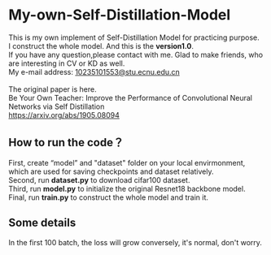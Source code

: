 # My-own-Self-Distillation-Model
This is my own implement of Self-Distillation Model for practicing purpose.  \
I construct the whole model.  And this is the **version1.0**.  \
If you have any question,please contact with me. Glad to make friends, who are interesting in CV or KD as well.  \
My e-mail address: 10235101553@stu.ecnu.edu.cn \
\
The original paper is here.  \
Be Your Own Teacher: Improve the Performance of Convolutional Neural Networks via Self Distillation  \
<https://arxiv.org/abs/1905.08094> 

## How to run the code？ 
First, create “model” and "dataset" folder on your local envirmonment, which are used for saving checkpoints and dataset relatively. \
Second, run **dataset.py** to download cifar100 dataset. \
Third, run **model.py** to initialize the original Resnet18 backbone model. \
Final, run **train.py** to construct the whole model and train it. 

## Some details 
In the first 100 batch, the loss will grow conversely, it's normal, don't worry.
